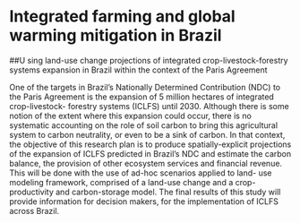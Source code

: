 
# Integrated farming and global warming mitigation in Brazil

##U sing land-use change projections of integrated crop-livestock-forestry systems expansion in Brazil within the context of the Paris Agreement

One of the targets in Brazil’s Nationally Determined Contribution (NDC) to the
Paris Agreement is the expansion of 5 million hectares of integrated crop-livestock-
forestry systems (ICLFS) until 2030. Although there is some notion of the extent
where this expansion could occur, there is no systematic accounting on the role of
soil carbon to bring this agricultural system to carbon neutrality, or even to be a
sink of carbon. In that context, the objective of this research plan is to produce
spatially-explicit projections of the expansion of ICLFS predicted in Brazil’s NDC
and estimate the carbon balance, the provision of other ecosystem services and
financial revenue. This will be done with the use of ad-hoc scenarios applied to land-
use modeling framework, comprised of a land-use change and a crop-productivity
and carbon-storage model. The final results of this study will provide information
for decision makers, for the implementation of ICLFS across Brazil.

